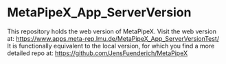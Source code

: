 # MetaPipeX_App_ServerVersion

This repository holds the web version of MetaPipeX. 
Visit the web version at: https://www.apps.meta-rep.lmu.de/MetaPipeX_App_ServerVersionTest/ 
It is functionally equivalent to the local version, for which you find a more detailed repo at: https://github.com/JensFuenderich/MetaPipeX 

